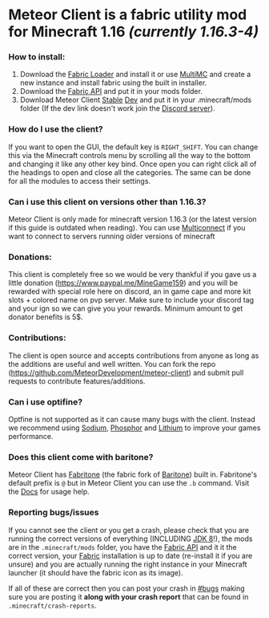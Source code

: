 # **Meteor Client** is a fabric utility mod for Minecraft 1.16 *(currently 1.16.3-4)*

### How to install:
1. Download the [Fabric Loader](https://fabricmc.net/use) and install it or use [MultiMC](https://multimc.org/#Download) and create a new instance and install fabric using the built in installer.
2. Download the [Fabric API](https://www.curseforge.com/minecraft/mc-mods/fabric-api/files) and put it in your mods folder.
3. Download Meteor Client [Stable](https://meteorclient.com/) [Dev](https://discord.com/channels/689197705683140636/756782622662721536) and put it in your .minecraft/mods folder (If the dev link doesn't work join the [Discord server](https://meteorclient.com/discord)).

### How do I use the client?
If you want to open the GUI, the default key is `RIGHT_SHIFT`. You can change this via the Minecraft controls menu by scrolling all the way to the bottom and changing it like any other key bind. Once open you can right click all of the headings to open and close all the categories. The same can be done for all the modules to access their settings.

### Can i use this client on versions other than 1.16.3?
Meteor Client is only made for minecraft version 1.16.3 (or the latest version if this guide is outdated when reading).
You can use [Multiconnect](https://www.curseforge.com/minecraft/mc-mods/multiconnect) if you want to connect to servers running older versions of minecraft

### Donations:
This client is completely free so we would be very thankful if you gave us a little donation (https://www.paypal.me/MineGame159) and you will be rewarded with special role here on discord, an in game cape and more kit slots + colored name on pvp server. Make sure to include your discord tag and your ign so we can give you your rewards. Minimum amount to get donator benefits is 5$.

### Contributions:
The client is open source and accepts contributions from anyone as long as the additions are useful and well written. You can fork the repo (https://github.com/MeteorDevelopment/meteor-client) and submit pull requests to contribute features/additions.

### Can i use optifine?
Optfine is not supported as it can cause many bugs with the client. Instead we recommend using [Sodium](https://www.curseforge.com/minecraft/mc-mods/sodium), [Phosphor](https://www.curseforge.com/minecraft/mc-mods/phosphor) and [Lithium](https://www.curseforge.com/minecraft/mc-mods/lithium) to improve your games performance.

### Does this client come with baritone?
Meteor Client has [Fabritone](https://gitlab.com/CDAGaming/fabritone) (the fabric fork of [Baritone](https://github.com/cabaletta/baritone)) built in.
Fabritone's default prefix is `@` but in Meteor Client you can use the `.b` command. Visit the [Docs](https://github.com/cabaletta/baritone/blob/master/USAGE.md) for usage help.

### Reporting bugs/issues
If you cannot see the client or you get a crash, please check that you are running the correct versions of everything (INCLUDING [JDK 8](https://www.oracle.com/uk/java/technologies/javase/javase-jdk8-downloads.html)!), the mods are in the `.minecraft/mods` folder, you have the [Fabric API](https://www.curseforge.com/minecraft/mc-mods/fabric-api/) and it it the correct version, your [Fabric](https://fabricmc.net/) installation is up to date (re-install it if you are unsure) and you are actually running the right instance in your Minecraft launcher (it should have the fabric icon as its image).

If all of these are correct then you can post your crash in [#bugs](https://discord.com/channels/689197705683140636/689202674876547295) making sure you are posting it **along with your crash report** that can be found in `.minecraft/crash-reports`.